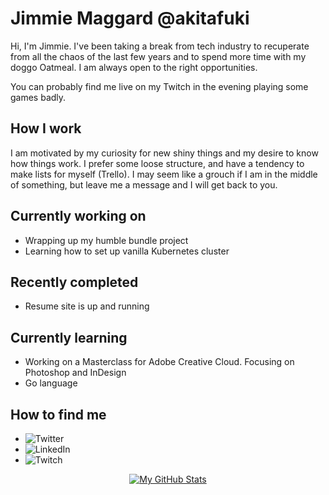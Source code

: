 # Jimmie Maggard @akitafuki
Hi, I'm Jimmie. I've been taking a break from tech industry to recuperate from all the chaos of the last few years and to spend more time with my doggo Oatmeal. I am always open to the right opportunities.

You can probably find me live on my Twitch in the evening playing some games badly.

## How I work
I am motivated by my curiosity for new shiny things and my desire to know how things work. I prefer some loose structure, and have a tendency to make lists for myself (Trello). I may seem like a grouch if I am in the middle of something, but leave me a message and I will get back to you.

## Currently working on
- Wrapping up my humble bundle project
- Learning how to set up vanilla Kubernetes cluster

## Recently completed
- Resume site is up and running

## Currently learning
- Working on a Masterclass for Adobe Creative Cloud. Focusing on Photoshop and InDesign
- Go language

## How to find me
- ![Twitter](https://img.shields.io/twitter/url?style=social&url=https%3A%2F%2Ftwitter.com%2Fakitafuki) 
- ![LinkedIn](https://img.shields.io/badge/LinkedIn-0077B5?style=for-the-badge&logo=linkedin&logoColor=white)
- ![Twitch](https://img.shields.io/twitch/status/akitafuki?style=social)

<p style="text-align: center" >  
  <a href="https://github.com/anuraghazra/github-readme-stats"> 
     <img alt="My GitHub Stats" src="https://github-readme-stats.vercel.app/api?username=akitafuki&show_icons=true&theme=radical"/>
  </a>
</p>
